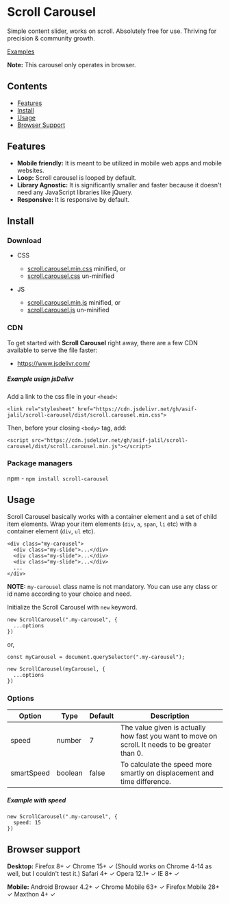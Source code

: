 # Scroll Carousel

Simple content slider, works on scroll. Absolutely free for use. Thriving for precision & community growth.

[Examples](https://github.com/asif-jalil/scroll-carousel/tree/main/example)

**Note:** This carousel only operates in browser.

## Contents

- [Features](#features)
- [Install](#install)
- [Usage](#usage)
- [Browser Support](#browser-support)

## Features

- **Mobile friendly:** It is meant to be utilized in mobile web apps and mobile websites.
- **Loop:** Scroll carousel is looped by default.
- **Library Agnostic:** It is significantly smaller and faster because it doesn't need any JavaScript libraries like jQuery.
- **Responsive:** It is responsive by default.

## Install

### Download

- CSS

  - [scroll.carousel.min.css](https://github.com/asif-jalil/scroll-carousel/blob/main/dist/scroll.carousel.min.css) minified, or
  - [scroll.carousel.css](https://github.com/asif-jalil/scroll-carousel/blob/main/dist/scroll.carousel.css) un-minified

- JS
  - [scroll.carousel.min.js](https://github.com/asif-jalil/scroll-carousel/blob/main/dist/scroll.carousel.min.js) minified, or
  - [scroll.carousel.js](https://github.com/asif-jalil/scroll-carousel/blob/main/dist/scroll.carousel.js) un-minified

### CDN

To get started with **Scroll Carousel** right away, there are a few CDN available to serve the file faster:

- https://www.jsdelivr.com/

##### Example usign jsDelivr

Add a link to the css file in your `<head>`:

```
<link rel="stylesheet" href="https://cdn.jsdelivr.net/gh/asif-jalil/scroll-carousel/dist/scroll.carousel.min.css">
```

Then, before your closing `<body>` tag, add:

```
<script src="https://cdn.jsdelivr.net/gh/asif-jalil/scroll-carousel/dist/scroll.carousel.min.js"></script>
```

### Package managers

npm - `npm install scroll-carousel`

## Usage

Scroll Carousel basically works with a container element and a set of child item elements. Wrap your item elements (`div`, `a`, `span`, `li` etc) with a container element (`div`, `ul` etc).

```
<div class="my-carousel">
  <div class="my-slide">...</div>
  <div class="my-slide">...</div>
  <div class="my-slide">...</div>
  ...
</div>
```

**NOTE:** `my-carousel` class name is not mandatory. You can use any class or id name according to your choice and need.

Initialize the Scroll Carousel with `new` keyword.

```
new ScrollCarousel(".my-carousel", {
  ...options
})
```

or,

```
const myCarousel = document.querySelector(".my-carousel");

new ScrollCarousel(myCarousel, {
  ...options
})
```

### Options

| Option     | Type    | Default | Description                                                                                     |
| ---------- | ------- | ------- | ----------------------------------------------------------------------------------------------- |
| speed      | number  | 7       | The value given is actually how fast you want to move on scroll. It needs to be greater than 0. |
| smartSpeed | boolean | false   | To calculate the speed more smartly on displacement and time difference.                        |

##### Example with speed

```
new ScrollCarousel(".my-carousel", {
  speed: 15
})
```

## Browser support

**Desktop:** Firefox 8+ ✓ Chrome 15+ ✓ (Should works on Chrome 4-14 as well, but I couldn't test it.) Safari 4+ ✓ Opera 12.1+ ✓ IE 8+ ✓

**Mobile:** Android Browser 4.2+ ✓ Chrome Mobile 63+ ✓ Firefox Mobile 28+ ✓ Maxthon 4+ ✓

